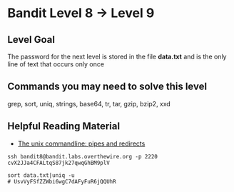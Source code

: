 # Bandit Level 8 → Level 9

## Level Goal

The password for the next level is stored in the file **data.txt** and is the only line of text that occurs only once

## Commands you may need to solve this level

grep, sort, uniq, strings, base64, tr, tar, gzip, bzip2, xxd

## Helpful Reading Material

- [The unix commandline: pipes and redirects](http://www.westwind.com/reference/os-x/commandline/pipes.html)



```
ssh bandit8@bandit.labs.overthewire.org -p 2220
cvX2JJa4CFALtqS87jk27qwqGhBM9plV

sort data.txt|uniq -u
# UsvVyFSfZZWbi6wgC7dAFyFuR6jQQUhR
```

